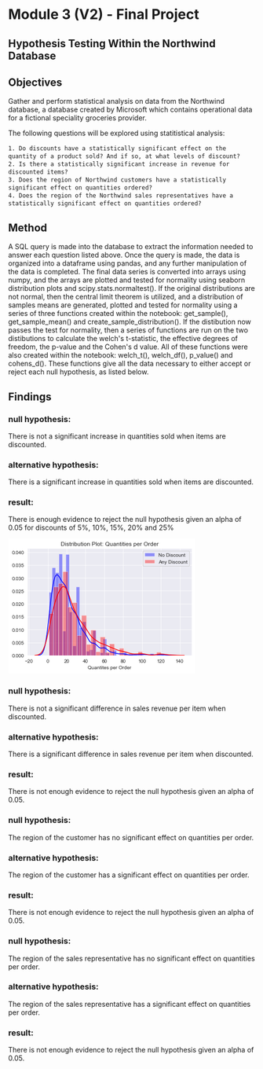 
# Module 3 (V2) - Final Project


## Hypothesis Testing Within the Northwind Database


## Objectives

Gather and perform statistical analysis on data from the Northwind database, a database created by Microsoft which contains operational data for a fictional speciality groceries provider. 

The following questions will be explored using statitistical analysis:

    1. Do discounts have a statistically significant effect on the quantity of a product sold? And if so, at what levels of discount?
    2. Is there a statistically significant increase in revenue for discounted items?
    3. Does the region of Northwind customers have a statistically significant effect on quantities ordered?
    4. Does the region of the Northwind sales representatives have a statistically significant effect on quantities ordered?
    

## Method

A SQL query is made into the database to extract the information needed to answer each question listed above. Once the query is made, the data is organized into a dataframe using pandas, and any further manipulation of the data is completed. The final data series is converted into arrays using numpy, and the arrays are plotted and tested for normality using seaborn distribution plots and scipy.stats.normaltest(). If the original distributions are not normal, then the central limit theorem is utilized, and a distribution of samples means are generated, plotted and tested for normality using a series of three functions created within the notebook: get_sample(), get_sample_mean() and create_sample_distribution(). If the distibution now passes the test for normality, then a series of functions are run on the two distibutions to calculate the welch's t-statistic, the effective degrees of freedom, the p-value and the Cohen's d value. All of these functions were also created within the notebook: welch_t(), welch_df(), p_value() and cohens_d(). These functions give all the data necessary to either accept or reject each null hypothesis, as listed below.

 
    
## Findings

### null hypothesis: 
There is not a significant increase in quantities sold when items are discounted.
### alternative hypothesis:
There is a significant increase in quantities sold when items are discounted.
### result:
There is enough evidence to reject the null hypothesis given an alpha of 0.05 for discounts of 5%, 10%, 15%, 20% and 25%

![](DistPlots/Q1.png)

### null hypothesis: 
There is not a significant difference in sales revenue per item when discounted.
### alternative hypothesis:
There is a significant difference in sales revenue per item when discounted. 
### result:
There is not enough evidence to reject the null hypothesis given an alpha of 0.05.


### null hypothesis: 
The region of the customer has no significant effect on quantities per order.
### alternative hypothesis:
The region of the customer has a significant effect on quantities per order.
### result:
There is not enough evidence to reject the null hypothesis given an alpha of 0.05.


### null hypothesis: 
The region of the sales representative has no significant effect on quantities per order.
### alternative hypothesis:
The region of the sales representative has a significant effect on quantities per order.
### result:
There is not enough evidence to reject the null hypothesis given an alpha of 0.05.


